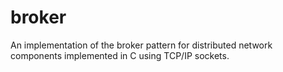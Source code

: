 # broker
An implementation of the broker pattern for distributed network components implemented in C using TCP/IP sockets. 


